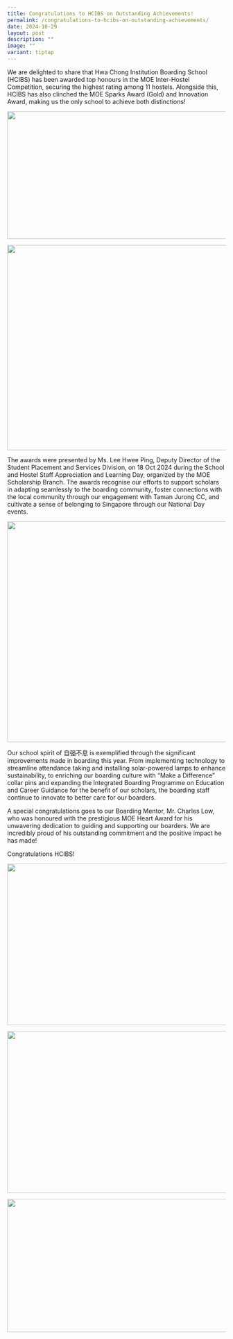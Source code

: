 ```yaml
---
title: Congratulations to HCIBS on Outstanding Achievements!
permalink: /congratulations-to-hcibs-on-outstanding-achievements/
date: 2024-10-29
layout: post
description: ""
image: ""
variant: tiptap
---
```

<p>We are delighted to share that Hwa Chong Institution Boarding School (HCIBS)
has been awarded top honours in the MOE Inter-Hostel Competition, securing
the highest rating among 11 hostels. Alongside this, HCIBS has also clinched
the MOE Sparks Award (Gold) and Innovation Award, making us the only school
to achieve both distinctions!</p>
<div class="isomer-image-wrapper">
<img style="margin-left:0px;margin-top:0px;" height="294" width="555" src="https://lh7-rt.googleusercontent.com/docsz/AD_4nXe_hChlyTegW7I0t4ybBTrl2-QxAXPIw4xwQKU4XVNUIvCVEyt-qi8jf2daTRwkQtA6Pbz8vMuIk_unbzDdavk6l50_HC_YUMDIffAoWmk8U-rXHTt85urMwMDX2aHeCmZX1ohKs7-jzLRwr9k4guLD5Qzl?key=cOkrolXwI_hu0M8nEZ2fNA">
</div>
<p></p>
<div class="isomer-image-wrapper">
<img style="margin-left:0px;margin-top:0px;" height="473" width="555" src="https://lh7-rt.googleusercontent.com/docsz/AD_4nXd9YyvQnkS_fN8jRUfdADJSj2ThBu8d_JC65wqtAcKGL8C_yWdnoUm0JCnl2nHfaA-nY9808NWjXN0W1ZC5r--kpTeVBV6lnHVlPdUWGv_w9ODp5-T0RGb9QhFTafIxur7ohsE0WPAf_oNcbwK9nA6u9n_N?key=cOkrolXwI_hu0M8nEZ2fNA">
</div>
<p>The awards were presented by Ms. Lee Hwee Ping, Deputy Director of the
Student Placement and Services Division, on 18 Oct 2024 during the School
and Hostel Staff Appreciation and Learning Day, organized by the MOE Scholarship
Branch. The awards recognise our efforts to support scholars in adapting
seamlessly to the boarding community, foster connections with the local
community through our engagement with Taman Jurong CC, and cultivate a
sense of belonging to Singapore through our National Day events.</p>
<div class="isomer-image-wrapper">
<img style="margin-left:0px;margin-top:0px;" height="509" width="596" src="https://lh7-rt.googleusercontent.com/docsz/AD_4nXcd_b1l41xxo2chqUEklGpNAhqdksrexZhmB_Vc8QH5fTVfuluatc_sNZdJpOLl6xD1F0jSyy_9fGNfFoL6Fd84zthvyQPMlLtg51-5xbvHx8NFfCdpOCuEe3zbrGvxBrgcNgGncXlA_0AJ-FmhKmZnxaft?key=cOkrolXwI_hu0M8nEZ2fNA">
</div>
<p></p>
<p>Our school spirit of 自强不息 is exemplified through the significant improvements
made in boarding this year. From implementing technology to streamline
attendance taking and installing solar-powered lamps to enhance sustainability,
to enriching our boarding culture with “Make a Difference” collar pins
and expanding the Integrated Boarding Programme on Education and Career
Guidance for the benefit of our scholars, the boarding staff continue to
innovate to better care for our boarders.</p>
<p>A special congratulations goes to our Boarding Mentor, Mr. Charles Low,
who was honoured with the prestigious MOE Heart Award for his unwavering
dedication to guiding and supporting our boarders. We are incredibly proud
of his outstanding commitment and the positive impact he has made!</p>
<p>Congratulations HCIBS!</p>
<div class="isomer-image-wrapper">
<img style="margin-left:0px;margin-top:0px;" height="372" width="559" src="https://lh7-rt.googleusercontent.com/docsz/AD_4nXc8h941_MobQ6XpPP8Fd5PsmHCx-d5ih0VRLcH6L9ld7t66d8UlTMitn4zuEvTU-kHA076TNYnCaFqHZvvlGOQjGt88KZRfz9fvcSyG5on1BMoi8PNdpeDSineg5lTEl97BUwUJscHy6Lg2ymt0H-L8QDus?key=cOkrolXwI_hu0M8nEZ2fNA">
</div>
<p></p>
<div class="isomer-image-wrapper">
<img style="margin-left:0px;margin-top:0px;" height="373" width="560" src="https://lh7-rt.googleusercontent.com/docsz/AD_4nXeIS051sXcB4D1UMVMhpDfAcDdvRpFIpjBlM3WxWauzmPoV0N-MKoOwIqpgtEP_AQrQs-jshR94_81767nSD-t8FGLpjKEk-cgernuS1YkZ0mjYw-9qMbp_kQUFQG0KEtdzD2S9fan_teIzT593xnNQiTAL?key=cOkrolXwI_hu0M8nEZ2fNA">
</div>
<p></p>
<div class="isomer-image-wrapper">
<img style="margin-left:0px;margin-top:0px;" height="307" width="547" src="https://lh7-rt.googleusercontent.com/docsz/AD_4nXdxAGKJv3qiSzexe4Eb_J1TeMoaUraHf_ttgLMRhokw96DesegmqGvpSYvw6hy2-JB8NOJcXVlA6Si47_JjeOAJAO2KonlsvoaH9zx1jw2oosdap3_GO8ABmf9NODsuZMkkyaCG3BVl3EGYVD0pLtZ04R48?key=cOkrolXwI_hu0M8nEZ2fNA">
</div>
<p></p>